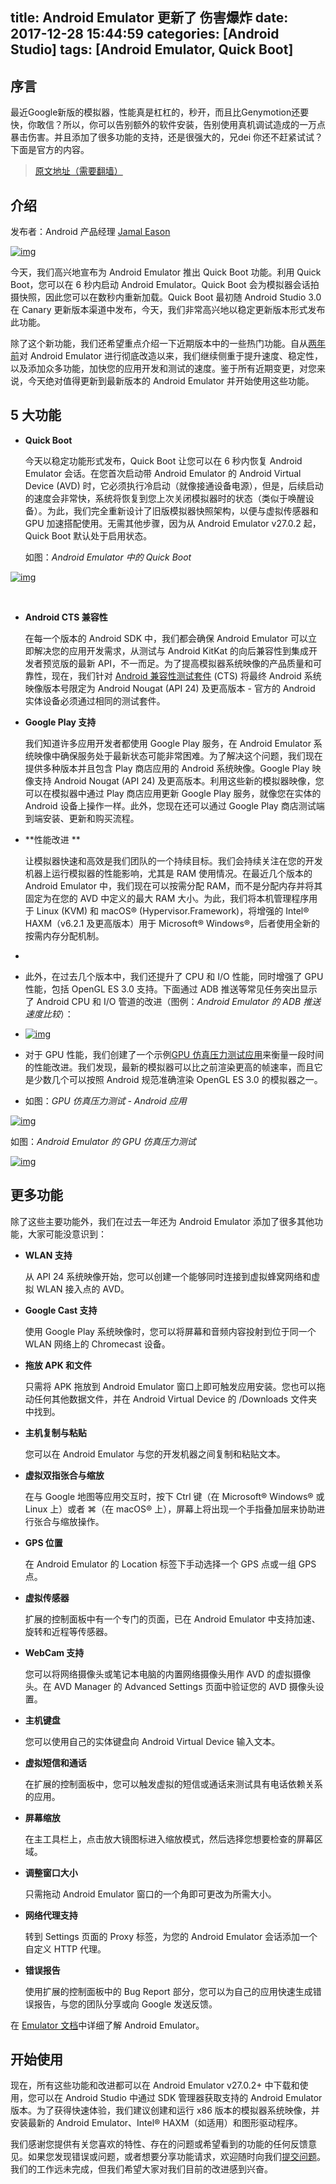 title: Android Emulator 更新了 伤害爆炸
date: 2017-12-28 15:44:59
categories: [Android Studio]
tags: [Android Emulator, Quick Boot]
---

## 序言

最近Google新版的模拟器，性能真是杠杠的，秒开，而且比Genymotion还要快，你敢信？所以，你可以告别额外的软件安装，告别使用真机调试造成的一万点暴击伤害。并且添加了很多功能的支持，还是很强大的，兄dei 你还不赶紧试试？ 下面是官方的内容。

> [原文地址（需要翻墙）](https://android-developers.googleblog.com/2017/12/quick-boot-top-features-in-android.html) 

## 介绍

发布者：Android 产品经理 [Jamal Eason](https://www.google.com/+JamalEason)

[![img](http://bp.googleblog.cn/-KKfHGyztPBY/WjfzJPsk1gI/AAAAAAAAE6E/zuXucIqvQ04lmZUo602BTdXSAu61vkKoACLcBGAs/s1600/image3.png)](http://7xod2d.com1.z0.glb.clouddn.com//emulator/emulator_logo.png)

今天，我们高兴地宣布为 Android Emulator 推出 Quick Boot 功能。利用 Quick Boot，您可以在 6 秒内启动 Android Emulator。Quick Boot 会为模拟器会话拍摄快照，因此您可以在数秒内重新加载。Quick Boot 最初随 Android Studio 3.0 在 Canary 更新版本渠道中发布，今天，我们非常高兴地以稳定更新版本形式发布此功能。

除了这个新功能，我们还希望重点介绍一下近期版本中的一些热门功能。自从[两年前](https://android-developers.googleblog.com/2015/12/android-studio-20-preview-android.html)对 Android Emulator 进行彻底改造以来，我们继续侧重于提升速度、稳定性，以及添加众多功能，加快您的应用开发和测试的速度。鉴于所有近期变更，对您来说，今天绝对值得更新到最新版本的 Android Emulator 并开始使用这些功能。

## 5 大功能

- **Quick Boot** 

  今天以稳定功能形式发布，Quick Boot 让您可以在 6 秒内恢复 Android Emulator 会话。在您首次启动带 Android Emulator 的 Android Virtual Device (AVD) 时，它必须执行冷启动（就像接通设备电源），但是，后续启动的速度会非常快，系统将恢复到您上次关闭模拟器时的状态（类似于唤醒设备）。为此，我们完全重新设计了旧版模拟器快照架构，以便与虚拟传感器和 GPU 加速搭配使用。无需其他步骤，因为从 Android Emulator v27.0.2 起，Quick Boot 默认处于启用状态。

  如图：*Android Emulator 中的 Quick Boot*

[![img](http://bp.googleblog.cn/-TKy0vJfZ5vA/WjfzdkppCEI/AAAAAAAAE6I/Zkv4O_k_Z9wq0cdZJ4cv6m0XTYCjmVHtQCLcBGAs/s1600/image2.gif)](http://7xod2d.com1.z0.glb.clouddn.com//emulator/Quick_Boot_in_the_Android_Emulator.gif)

​ 
<!-- more -->                                  

- **Android CTS 兼容性**  

  在每一个版本的 Android SDK 中，我们都会确保 Android Emulator 可以立即解决您的应用开发需求，从测试与 Android KitKat 的向后兼容性到集成开发者预览版的最新 API，不一而足。为了提高模拟器系统映像的产品质量和可靠性，现在，我们针对 [Android 兼容性测试套件](https://source.android.com/compatibility/) (CTS) 将最终 Android 系统映像版本号限定为 Android Nougat (API 24) 及更高版本 - 官方的 Android 实体设备必须通过相同的测试套件。


- **Google Play 支持**

  我们知道许多应用开发者都使用 Google Play 服务，在 Android Emulator 系统映像中确保服务处于最新状态可能非常困难。为了解决这个问题，我们现在提供多种版本并且包含 Play 商店应用的 Android 系统映像。Google Play 映像支持 Android Nougat (API 24) 及更高版本。利用这些新的模拟器映像，您可以在模拟器中通过 Play 商店应用更新 Google Play 服务，就像您在实体的 Android 设备上操作一样。此外，您现在还可以通过 Google Play 商店测试端到端安装、更新和购买流程。


- **性能改进 **

  让模拟器快速和高效是我们团队的一个持续目标。我们会持续关注在您的开发机器上运行模拟器的性能影响，尤其是 RAM 使用情况。在最近几个版本的 Android Emulator 中，我们现在可以按需分配 RAM，而不是分配内存并将其固定为在您的 AVD 中定义的最大 RAM 大小。为此，我们将本机管理程序用于 Linux (KVM) 和 macOS® (Hypervisor.Framework)，将增强的 Intel® HAXM（v6.2.1 及更高版本）用于 Microsoft® Windows®，后者使用全新的按需内存分配机制。

- ​

- 此外，在过去几个版本中，我们还提升了 CPU 和 I/O 性能，同时增强了 GPU 性能，包括 OpenGL ES 3.0 支持。下面通过 ADB 推送等常见任务突出显示了 Android CPU 和 I/O 管道的改进（图例：*Android Emulator 的 ADB 推送速度比较*）：

- [![img](http://bp.googleblog.cn/-vR9KU5AIfRI/WjfzpyInlmI/AAAAAAAAE6Q/7fiLLaGkIrYPVM1ylpSqPk5QszzEnKfswCLcBGAs/s1600/image5.png)](http://7xod2d.com1.z0.glb.clouddn.com//emulator/ADB_Push_Speed_Comparison_with_Android_Emulator.png)

- 对于 GPU 性能，我们创建了一个示例[GPU 仿真压力测试应用](https://github.com/google/gpu-emulation-stress-test)来衡量一段时间的性能改进。我们发现，最新的模拟器可以比之前渲染更高的帧速率，而且它是少数几个可以按照 Android 规范准确渲染 OpenGL ES 3.0 的模拟器之一。

- 如图：*GPU 仿真压力测试 - Android 应用*

[![img](http://bp.googleblog.cn/-bgYW6_GU8bY/Wjfz4zv_OAI/AAAAAAAAE6U/ECTtrleCUSs-dksSBIJ5T62-ymx9TmDbQCLcBGAs/s1600/image1.gif)](http://7xod2d.com1.z0.glb.clouddn.com//emulator/GPU_Emulation_Stress_Test.gif)



如图：*Android Emulator 的 GPU 仿真压力测试*

[![img](http://bp.googleblog.cn/-gOcq-URxxTM/WjgIWLtf20I/AAAAAAAAE6o/E2nhpU_hFcQcC2qxxOQHK3QVOawhLgY6ACLcBGAs/s1600/gpu_emulator_stress_test_chart.png)](http://7xod2d.com1.z0.glb.clouddn.com//emulator/gpu_emulator_stress_test_chart.png)



## 更多功能

除了这些主要功能外，我们在过去一年还为 Android Emulator 添加了很多其他功能，大家可能没意识到：

- **WLAN 支持** 

  从 API 24 系统映像开始，您可以创建一个能够同时连接到虚拟蜂窝网络和虚拟 WLAN 接入点的 AVD。

- **Google Cast 支持** 

  使用 Google Play 系统映像时，您可以将屏幕和音频内容投射到位于同一个 WLAN 网络上的 Chromecast 设备。

- **拖放 APK 和文件** 

  只需将 APK 拖放到 Android Emulator 窗口上即可触发应用安装。您也可以拖动任何其他数据文件，并在 Android Virtual Device 的 /Downloads 文件夹中找到。

- **主机复制与粘贴** 

  您可以在 Android Emulator 与您的开发机器之间复制和粘贴文本。

- **虚拟双指张合与缩放** 

  在与 Google 地图等应用交互时，按下 Ctrl 键（在 Microsoft® Windows® 或 Linux 上）或者 ⌘（在 macOS® 上），屏幕上将出现一个手指叠加层来协助进行张合与缩放操作。

- **GPS 位置**

  在 Android Emulator 的 Location 标签下手动选择一个 GPS 点或一组 GPS 点。

- **虚拟传感器** 

  扩展的控制面板中有一个专门的页面，已在 Android Emulator 中支持加速、旋转和近程等传感器。

- **WebCam 支持** 

  您可以将网络摄像头或笔记本电脑的内置网络摄像头用作 AVD 的虚拟摄像头。在 AVD Manager 的 Advanced Settings 页面中验证您的 AVD 摄像头设置。

- **主机键盘**

  您可以使用自己的实体键盘向 Android Virtual Device 输入文本。

- **虚拟短信和通话** 

  在扩展的控制面板中，您可以触发虚拟的短信或通话来测试具有电话依赖关系的应用。

- **屏幕缩放** 

  在主工具栏上，点击放大镜图标进入缩放模式，然后选择您想要检查的屏幕区域。

- **调整窗口大小**

  只需拖动 Android Emulator 窗口的一个角即可更改为所需大小。

- **网络代理支持** 

  转到 Settings 页面的 Proxy 标签，为您的 Android Emulator 会话添加一个自定义 HTTP 代理。

- **错误报告** 

  使用扩展的控制面板中的 Bug Report 部分，您可以为自己的应用快速生成错误报告，与您的团队分享或向 Google 发送反馈。

在 [Emulator 文档](https://developer.android.google.cn/studio/run/emulator.html)中详细了解 Android Emulator。

## 开始使用

现在，所有这些功能和改进都可以在 Android Emulator v27.0.2+ 中下载和使用，您可以在 Android Studio 中通过 SDK 管理器获取支持的 Android Emulator 版本。为了获得快速体验，我们建议创建和运行 x86 版本的模拟器系统映像，并安装最新的 Android Emulator、Intel® HAXM（如适用）和图形驱动程序。

我们感谢您提供有关您喜欢的特性、存在的问题或希望看到的功能的任何反馈意见。如果您发现错误或问题，或者想要分享功能请求，欢迎随时向我们[提交问题](https://developer.android.google.cn/studio/report-bugs.html#emulator-bugs)。我们的工作远未完成，但我们希望大家对我们目前的改进感到兴奋。